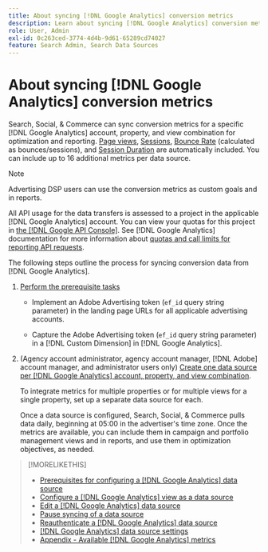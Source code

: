 ```yaml
---
title: About syncing [!DNL Google Analytics] conversion metrics
description: Learn about syncing [!DNL Google Analytics] conversion metrics for optimization and reporting.
role: User, Admin
exl-id: 0c263ced-3774-4d4b-9d61-65289cd74027
feature: Search Admin, Search Data Sources
---
```

# About syncing [!DNL Google Analytics] conversion metrics

Search, Social, & Commerce can sync conversion metrics for a specific [!DNL Google Analytics] account, property, and view combination for optimization and reporting. [Page views](https://ga-dev-tools.google/dimensions-metrics-explorer/#view=detail&group=page_tracking&jump=ga_pageviews), [Sessions](https://ga-dev-tools.google/dimensions-metrics-explorer/#view=detail&group=session&jump=ga_sessions), [Bounce Rate](https://ga-dev-tools.google/dimensions-metrics-explorer/#view=detail&group=session&jump=ga_bouncerate) (calculated as bounces/sessions), and [Session Duration](https://ga-dev-tools.google/dimensions-metrics-explorer/#view=detail&group=session&jump=ga_sessionduration) are automatically included. You can include up to 16 additional metrics per data source.

>[!NOTE]
>
>Advertising DSP users can use the conversion metrics as custom goals and in reports.

All API usage for the data transfers is assessed to a project in the applicable [!DNL Google Analytics] account. You can view your quotas for this project in [the [!DNL Google API Console]](https://console.developers.google.com/apis/api/analytics-json.googleapis.com/quotas). See [!DNL Google Analytics] documentation for more information about [quotas and call limits for reporting API requests](https://developers.google.com/analytics/devguides/reporting/core/v4/limits-quotas).

The following steps outline the process for syncing conversion data from [!DNL Google Analytics].

1. [Perform the prerequisite tasks](data-source-prerequisites.md)
   
   * Implement an Adobe Advertising token (`ef_id` query string parameter) in the landing page URLs for all applicable advertising accounts.
   
   * Capture the Adobe Advertising token (`ef_id` query string parameter) in a [!DNL Custom Dimension] in [!DNL Google Analytics].

1. (Agency account administrator, agency account manager, [!DNL Adobe] account manager, and administrator users only) [Create one data source per [!DNL Google Analytics] account, property, and view combination](data-source-configure.md).
   
   To integrate metrics for multiple properties or for multiple views for a single property, set up a separate data source for each.
   
   Once a data source is configured, Search, Social, & Commerce pulls data daily, beginning at 05:00 in the advertiser's time zone. Once the metrics are available, you can include them in campaign and portfolio management views and in reports, and use them in optimization objectives, as needed.

>[!MORELIKETHIS]
>
>* [Prerequisites for configuring a [!DNL Google Analytics] data source](data-source-prerequisites.md)
>* [Configure a [!DNL Google Analytics] view as a data source](data-source-configure.md)
>* [Edit a [!DNL Google Analytics] data source](data-source-edit.md)
>* [Pause syncing of a data source](data-source-pause.md)
>* [Reauthenticate a [!DNL Google Analytics] data source](data-source-reauthenticate.md)
>* [[!DNL Google Analytics] data source settings](data-source-settings.md)
>* [Appendix - Available [!DNL Google Analytics] metrics](data-source-ga-metrics.md)

